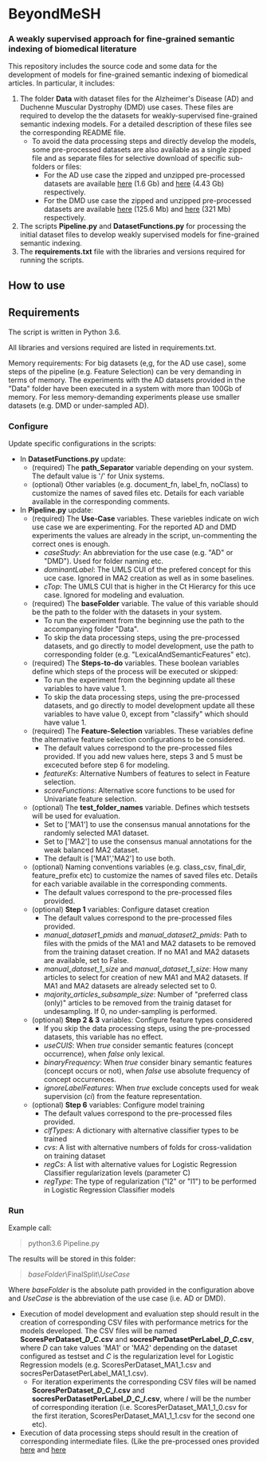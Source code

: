 # BeyondMeSH
### A weakly supervised approach for fine-grained semantic indexing of biomedical literature

This repository includes the source code and some data for the development of models for fine-grained semantic indexing of biomedical articles.
In particular, it includes:
1. The folder **Data** with dataset files for the Alzheimer's Disease (AD) and Duchenne Muscular Dystrophy (DMD) use cases. These files are required to develop the the datasets for weakly-supervised fine-grained semantic indexing models. For a detailed description of these files see the corresponding README file.
    * To avoid the data processing steps and directly develop the models, some pre-processed datasets are also available as a single zipped file and as separate files for selective download of specific sub-folders or files:
        * For the AD use case the zipped and unzipped pre-processed datasets are available [here](https://owncloud.skel.iit.demokritos.gr/index.php/s/AfEgLnVPoD2mDfO) (1.6 Gb) and [here](https://owncloud.skel.iit.demokritos.gr/index.php/s/mNQvA9kN9d0xItD) (4.43 Gb) respectively. 
        * For the DMD use case the zipped and unzipped pre-processed datasets are available [here](https://owncloud.skel.iit.demokritos.gr/index.php/s/cQvY1reNrFdYSZF) (125.6 Mb) and [here](https://owncloud.skel.iit.demokritos.gr/index.php/s/8LynUN0y3mJVgpW) (321 Mb) respectively. 
2. The scripts **Pipeline.py** and **DatasetFunctions.py** for processing the initial dataset files to develop weakly supervised models for fine-grained semantic indexing. 
3. The **requirements.txt** file with the libraries and versions required for running the scripts.

## How to use

## Requirements
The script is written in Python 3.6.

All libraries and versions required are listed in requirements.txt.

Memory requirements: For big datasets (e,g, for the AD use case), some steps of the pipeline (e.g. Feature Selection) can be very demanding in terms of memory. The experiments with the AD datasets provided in the "Data" folder have been executed in a system with more than 100Gb of memory. For less memory-demanding experiments please use smaller datasets (e.g. DMD or under-sampled AD).

### Configure
 Update specific configurations in the scripts:
 * In **DatasetFunctions.py** update:
    * (required) The **path_Separator** variable depending on your system. The default value is '/' for Unix systems.
    * (optional) Other variables (e.g. document_fn, label_fn, noClass) to customize the names of saved files etc. Details for each variable available in the corresponding comments.
 * In **Pipeline.py** update:
	* (required) The **Use-Case** variables. These variebles indicate on wich use case we are experimenting. For the reported AD and DMD experiments the values are already in the script, un-commenting the correct ones is enough.
		* *caseStudy*: An abbreviation for the use case (e.g. "AD" or "DMD"). Used for folder naming etc. 
		* *dominantLabel*: The UMLS CUI of the prefered concept for this uce case. Ignored in MA2 creation as well as in some baselines.
		* *cTop*: The UMLS CUI that is higher in the Ct Hierarcy for this uce case. Ignored for modeling and evaluation.
    * (required) The **baseFolder** variable. The value of this variable should be the path to the folder with the datasets in your system. 
        * To run the experiment from the beginning use the path to the accompanying folder "Data". 
        * To skip the data processing steps, using the pre-processed datasets, and go directly to model development, use the path to corresponding folder (e.g. "LexicalAndSemanticFeatures" etc).
    * (required) The **Steps-to-do** variables. These boolean variables define which steps of the process will be executed or skipped:
        * To run the experiment from the beginning update all these variables to have value 1.
        * To skip the data processing steps, using the pre-processed datasets, and go directly to model development update all these variables to have value 0, except from "classify" which should have value 1.
	* (required) The **Feature-Selection** variables. These variables define the alternative feature selection configurations to be considered. 
		* The default values correspond to the pre-processed files provided. If you add new values here, steps 3 and 5 must be excecuted before step 6 for modeling.
		* *featureKs*: Alternative Numbers of features to select in Feature selection.
		* *scoreFunctions*: Alternative score functions to be used for Univariate feature selection.
	* (optional) The **test_folder_names** variable. Defines which testsets will be used for evaluation. 
        * Set to ['MA1'] to use the consensus manual annotations for the randomly selected MA1 dataset.        
        * Set to ['MA2'] to use the consensus manual annotations for the weak balanced MA2 dataset.
        * The default is ['MA1','MA2'] to use both. 
	* (optional) Naming conventions variables (e.g. class_csv, final_dir, feature_prefix etc) to customize the names of saved files etc. Details for each variable available in the corresponding comments.
		* The default values correspond to the pre-processed files provided. 
	* (optional) **Step 1** variables: Configure dataset creation
		* The default values correspond to the pre-processed files provided. 
		* *manual_dataset1_pmids* and *manual_dataset2_pmids*: Path to files with the pmids of the MA1 and MA2 datasets to be removed from the training dataset creation. If no MA1 and MA2 datasets are available, set to False.
		* *manual_dataset_1_size* and *manual_dataset_1_size*: How many articles to select for creation of new MA1 and MA2 datasets. If MA1 and MA2 datasets are already selected set to 0.
		* *majority_articles_subsample_size*: Number of "preferred class (only)" articles to be removed from the trainig dataset for undesampling. If 0, no under-sampling is performed.
	* (optional) **Step 2 & 3** variables: Configure feature types considered
        * If you skip the data processing steps, using the pre-processed datasets, this variable has no effect.         
		* *useCUIS*: When *true* consider semantic features (concept occurrence), when *false* only lexical. 
		* *binaryFrequency*:  When *true* consider binary semantic features (concept occurs or not), when *false* use absolute frequency of concept occurrences. 
		* *ignoreLabelFeatures*:  When *true* exclude concepts used for weak supervision (*ci*) from the feature representation. 		
	* (optional) **Step 6** variables: Configure model training
		* The default values correspond to the pre-processed files provided.
		* *clfTypes*: A dictionary with alternative classifier types to be trained
		* *cvs*: A list with alternative numbers of folds for cross-validation on training dataset
		* *regCs*: A list with alternative values for Logistic Regression Classifier regularization levels (parameter C) 
		* *regType*: The type of regularization ("l2" or "l1") to be performed in Logistic Regression Classifier models     
		
### Run

Example call:

> python3.6 Pipeline.py

The results will be stored in this folder: 

> *baseFolder*\FinalSplit\\*UseCase*

Where *baseFolder* is the absolute path provided in the configuration above and *UseCase* is the abbreviation of the use case (i.e. AD or DMD). 

* Execution of model development and evaluation step should result in the creation of corresponding CSV files with performance metrics for the models developed. The CSV files will be named **ScoresPerDataset_*D*_*C*.csv** and **socresPerDatasetPerLabel_*D*_*C*.csv**, where *D* can take values 'MA1' or 'MA2' depending on the dataset configured as testset and *C* is the regularization level for Logistic Regression models (e.g. ScoresPerDataset_MA1_1.csv and socresPerDatasetPerLabel_MA1_1.csv).
    * For iteration experiments the corresponding CSV files will be named **ScoresPerDataset_*D*\_*C*\_*I*.csv** and **socresPerDatasetPerLabel_*D*\_*C*\_*I*.csv**, where *I* will be the number of corresponding iteration (i.e. ScoresPerDataset_MA1_1_0.csv for the first iteration, ScoresPerDataset_MA1_1_1.csv for the second one etc).
* Execution of data processing steps should result in the creation of corresponding intermediate files. (Like the pre-processed ones provided [here](https://owncloud.skel.iit.demokritos.gr/index.php/s/cQvY1reNrFdYSZF) and [here](https://owncloud.skel.iit.demokritos.gr/index.php/s/AfEgLnVPoD2mDfO) 
